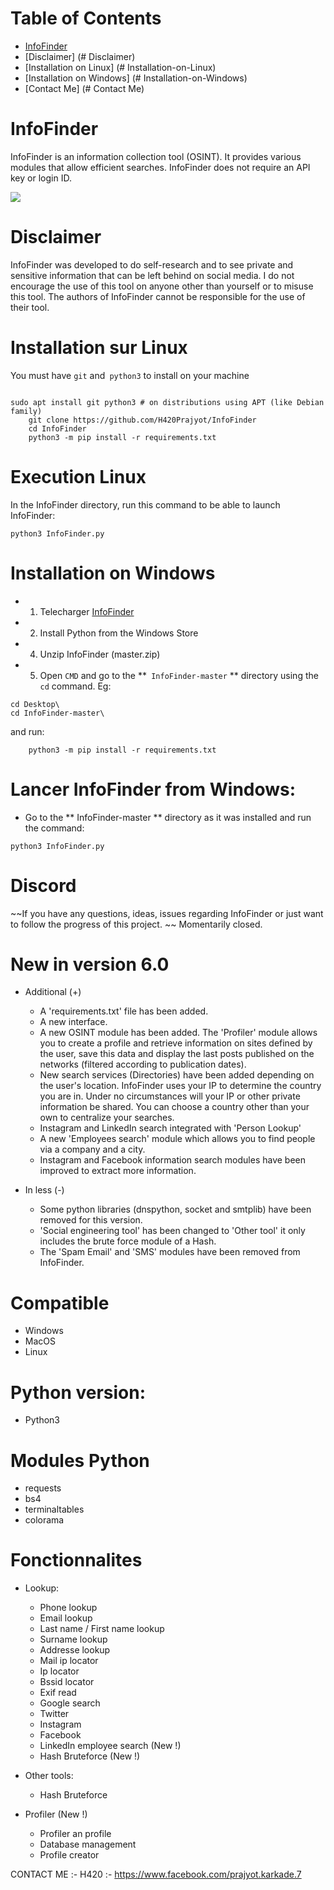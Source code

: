 Table of Contents
=

* [InfoFinder](#InfoFinder)
* [Disclaimer] (# Disclaimer)
* [Installation on Linux] (# Installation-on-Linux)
* [Installation on Windows] (# Installation-on-Windows)
* [Contact Me] (# Contact Me)

InfoFinder
=


InfoFinder is an information collection tool (OSINT). It provides various modules that allow efficient searches. InfoFinder does not require an API key or login ID.

<img src="https://github.com/H420Prajyot/InfoFinder/txt/Screenshot_2020-08-22-01-26-33.png">
	  
Disclaimer
=
InfoFinder was developed to do self-research and to see private and sensitive information that can be left behind on social media. I do not encourage the use of this tool on anyone other than yourself or to misuse this tool. The authors of InfoFinder cannot be responsible for the use of their tool.

Installation sur Linux
=
You must have `git` and` python3` to install on your machine
```
    
sudo apt install git python3 # on distributions using APT (like Debian family)
    git clone https://github.com/H420Prajyot/InfoFinder
    cd InfoFinder
    python3 -m pip install -r requirements.txt
```    

Execution Linux
=
In the InfoFinder directory, run this command to be able to launch InfoFinder:
```
python3 InfoFinder.py
```

Installation on Windows
=
- 1. Telecharger [InfoFinder](https://github.com/H420Prajyot/InfoFinder/archive/master.zip)
- 2. Install Python from the Windows Store
- 4. Unzip InfoFinder (master.zip)
- 5. Open `CMD` and go to the **` InfoFinder-master` ** directory using the `cd` command.
     Eg:
```
cd Desktop\
cd InfoFinder-master\
``` 
and run:
```
    python3 -m pip install -r requirements.txt
```

Lancer InfoFinder from Windows:
=
- Go to the ** InfoFinder-master ** directory as it was installed and run the command:
```
python3 InfoFinder.py
```

Discord
=
~~If you have any questions, ideas, issues regarding InfoFinder or just want to follow the progress of this project. ~~
Momentarily closed.

New in version 6.0
=
- Additional (+)
	- A 'requirements.txt' file has been added.
	- A new interface.
	- A new OSINT module has been added. The 'Profiler' module allows you to create a profile and retrieve information on sites defined by the user, save this data and display the last posts published on the networks (filtered according to publication dates).
	- New search services (Directories) have been added depending on the user's location. InfoFinder uses your IP to determine the country you are in. Under no circumstances will your IP or other private information be shared. You can choose a country other than your own to centralize your searches.
	- Instagram and LinkedIn search integrated with 'Person Lookup'
	- A new 'Employees search' module which allows you to find people via a company and a city.
	- Instagram and Facebook information search modules have been improved to extract more information.  

- In less (-)
	- Some python libraries (dnspython, socket and smtplib) have been removed for this version.
	- 'Social engineering tool' has been changed to 'Other tool' it only includes the brute force module of a Hash.
	- The 'Spam Email' and 'SMS' modules have been removed from InfoFinder.


Compatible
=
- Windows
- MacOS
- Linux

Python version:
=
- Python3

Modules Python
=
- requests
- bs4
- terminaltables
- colorama

Fonctionnalites
=
 - Lookup:
	- Phone lookup
	- Email lookup
	- Last name / First name lookup
	- Surname lookup
	- Addresse lookup
	- Mail ip locator
	- Ip locator
	- Bssid locator
	- Exif read
	- Google search
	- Twitter
	- Instagram
	- Facebook
	- LinkedIn employee search (New !)
	- Hash Bruteforce (New !)

 - Other tools:

	- Hash Bruteforce

- Profiler (New !)
	- Profiler an profile
	- Database management
	- Profile creator

CONTACT ME :-
H420 :- https://www.facebook.com/prajyot.karkade.7
